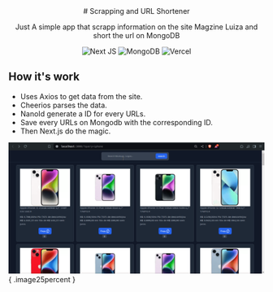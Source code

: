 <div align="center">
# Scrapping and URL Shortener

Just A simple app that scrapp information on the site Magzine Luiza and short the url on MongoDB

![Next JS](https://img.shields.io/badge/Next%2014-black?style=for-the-badge&logo=next.js&logoColor=white)
![MongoDB](https://img.shields.io/badge/mongodb-%23000000.svg?style=for-the-badge&logo=mongodb&logoColor=green)
![Vercel](https://img.shields.io/badge/vercel-%23000000.svg?style=for-the-badge&logo=vercel&logoColor=white)

</div>

## How it's work

- Uses Axios to get data from the site.
- Cheerios parses the data.
- NanoId generate a ID for every URLs.
- Save every URLs on Mongodb with the corresponding ID.
- Then Next.js do the magic.

![Image title](/app/static/Peek.gif){ .image25percent }
